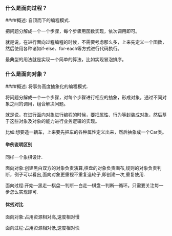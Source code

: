 ### 什么是面向过程？

####概述: 自顶而下的编程模式.

把问题分解成一个一个步骤，每个步骤用函数实现，依次调用即可。

就是说，在进行面向过程编程的时候，不需要考虑那么多，上来先定义一个函数，然后使用各种诸如if-else、for-each等方式进行代码执行。

最典型的用法就是实现一个简单的算法，比如实现冒泡排序。


### 什么是面向对象？

####概述: 将事务高度抽象化的编程模式.

将问题分解成一个一个步骤，对每个步骤进行相应的抽象，形成对象，通过不同对象之间的调用，组合解决问题。

就是说，在进行面向对象进行编程的时候，要把属性、行为等封装成对象，然后基于这些对象及对象的能力进行业务逻辑的实现。

比如:想要造一辆车，上来要先把车的各种属性定义出来，然后抽象成一个Car类。

#### 举例说明区别

同样一个象棋设计.

面向对象:创建黑白双方的对象负责演算,棋盘的对象负责画布,规则的对象负责判断，例子可以看出,面向对象更重视不重复造轮子,即创建一次,重复使用.

面向过程:开始—黑走—棋盘—判断—白走—棋盘—判断—循环。只需要关注每一步怎么实现即可.

#### 优劣对比

面向对象:占用资源相对高,速度相对慢

面向过程:占用资源相对低,速度相对快



